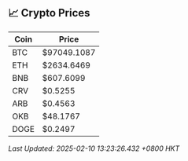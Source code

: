 ## 📈 Crypto Prices

| Coin | Price |
| ---- | ----- |
| BTC | $97049.1087 |
| ETH | $2634.6469 |
| BNB | $607.6099 |
| CRV | $0.5255 |
| ARB | $0.4563 |
| OKB | $48.1767 |
| DOGE | $0.2497 |

_Last Updated: 2025-02-10 13:23:26.432 +0800 HKT_